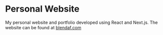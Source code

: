 # Personal Website

My personal website and portfolio developed using React and Next.js. The website can be found at [blendaf.com](https://blendaf.com/)
